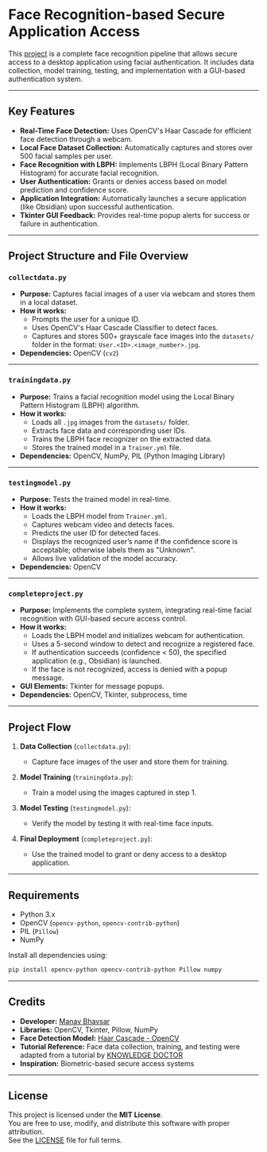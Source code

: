 # Face Recognition-based Secure Application Access

This [project](https://github.com/mechahuman/Biometric-Authentication) is a complete face recognition pipeline that allows secure access to a desktop application using facial authentication. It includes data collection, model training, testing, and implementation with a GUI-based authentication system.

---

## Key Features

- **Real-Time Face Detection:** Uses OpenCV's Haar Cascade for efficient face detection through a webcam.
- **Local Face Dataset Collection:** Automatically captures and stores over 500 facial samples per user.
- **Face Recognition with LBPH:** Implements LBPH (Local Binary Pattern Histogram) for accurate facial recognition.
- **User Authentication:** Grants or denies access based on model prediction and confidence score.
- **Application Integration:** Automatically launches a secure application (like Obsidian) upon successful authentication.
- **Tkinter GUI Feedback:** Provides real-time popup alerts for success or failure in authentication.

---

## Project Structure and File Overview

### `collectdata.py`

- **Purpose:** Captures facial images of a user via webcam and stores them in a local dataset.
- **How it works:**
  - Prompts the user for a unique ID.
  - Uses OpenCV's Haar Cascade Classifier to detect faces.
  - Captures and stores 500+ grayscale face images into the `datasets/` folder in the format: `User.<ID>.<image_number>.jpg`.
- **Dependencies:** OpenCV (`cv2`)

---

### `trainingdata.py`

- **Purpose:** Trains a facial recognition model using the Local Binary Pattern Histogram (LBPH) algorithm.
- **How it works:**
  - Loads all `.jpg` images from the `datasets/` folder.
  - Extracts face data and corresponding user IDs.
  - Trains the LBPH face recognizer on the extracted data.
  - Stores the trained model in a `Trainer.yml` file.
- **Dependencies:** OpenCV, NumPy, PIL (Python Imaging Library)

---

### `testingmodel.py`

- **Purpose:** Tests the trained model in real-time.
- **How it works:**
  - Loads the LBPH model from `Trainer.yml`.
  - Captures webcam video and detects faces.
  - Predicts the user ID for detected faces.
  - Displays the recognized user’s name if the confidence score is acceptable; otherwise labels them as "Unknown".
  - Allows live validation of the model accuracy.
- **Dependencies:** OpenCV

---

### `completeproject.py`

- **Purpose:** Implements the complete system, integrating real-time facial recognition with GUI-based secure access control.
- **How it works:**
  - Loads the LBPH model and initializes webcam for authentication.
  - Uses a 5-second window to detect and recognize a registered face.
  - If authentication succeeds (confidence < 50), the specified application (e.g., Obsidian) is launched.
  - If the face is not recognized, access is denied with a popup message.
- **GUI Elements:** Tkinter for message popups.
- **Dependencies:** OpenCV, Tkinter, subprocess, time

---

## Project Flow

1. **Data Collection** (`collectdata.py`):
   - Capture face images of the user and store them for training.

2. **Model Training** (`trainingdata.py`):
   - Train a model using the images captured in step 1.

3. **Model Testing** (`testingmodel.py`):
   - Verify the model by testing it with real-time face inputs.

4. **Final Deployment** (`completeproject.py`):
   - Use the trained model to grant or deny access to a desktop application.

---

## Requirements

- Python 3.x
- OpenCV (`opencv-python`, `opencv-contrib-python`)
- PIL (`Pillow`)
- NumPy

Install all dependencies using:

```bash
pip install opencv-python opencv-contrib-python Pillow numpy
```

---

## Credits

- **Developer:** [Manav Bhavsar](https://mechahuman.github.io/)  
- **Libraries:** OpenCV, Tkinter, Pillow, NumPy  
- **Face Detection Model:** [Haar Cascade - OpenCV](https://github.com/opencv/opencv/blob/master/data/haarcascades/haarcascade_frontalface_default.xml)  
- **Tutorial Reference:** Face data collection, training, and testing were adapted from a tutorial by [KNOWLEDGE DOCTOR](https://www.youtube.com/watch?v=LKPB8YM8awk)  
- **Inspiration:** Biometric-based secure access systems

---

## License

This project is licensed under the **MIT License**.  
You are free to use, modify, and distribute this software with proper attribution.  
See the [LICENSE](LICENSE) file for full terms.
